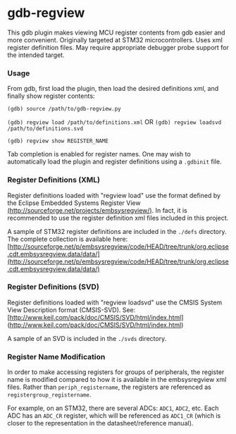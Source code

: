gdb-regview
===========

This gdb plugin makes viewing MCU register contents from gdb easier and more convenient. Originally targeted at STM32 microcontrollers. Uses xml register definition files. May require appropriate debugger probe support for the intended target.

### Usage

From gdb, first load the plugin, then load the desired definitions xml, and finally show register contents:

`(gdb) source /path/to/gdb-regview.py`

`(gdb) regview load /path/to/definitions.xml`
OR
`(gdb) regview loadsvd /path/to/definitions.svd`

`(gdb) regview show REGISTER_NAME`

Tab completion is enabled for register names. One may wish to automatically load the plugin and register definitions using a `.gdbinit` file.

### Register Definitions (XML)

Register definitions loaded with "regview load" use the format defined by the Eclipse Embedded Systems Register View [(http://sourceforge.net/projects/embsysregview/)](http://sourceforge.net/projects/embsysregview/). In fact, it is recommended to use the register definition xml files included in this project.

A sample of STM32 register definitions are included in the `./defs` directory. The complete collection is available here: [http://sourceforge.net/p/embsysregview/code/HEAD/tree/trunk/org.eclipse.cdt.embsysregview.data/data/](http://sourceforge.net/p/embsysregview/code/HEAD/tree/trunk/org.eclipse.cdt.embsysregview.data/data/)

### Register Definitions (SVD)

Register definitions loaded with "regview loadsvd" use the CMSIS System View Description format (CMSIS-SVD). See: [http://www.keil.com/pack/doc/CMSIS/SVD/html/index.html] (http://www.keil.com/pack/doc/CMSIS/SVD/html/index.html)

A sample of an SVD is included in the `./svds` directory.

### Register Name Modification

In order to make accessing registers for groups of peripherals, the register name is modified compared to how it is available in the embsysregview xml files. Rather than `periph_registername`, the registers are referenced as `registergroup_registername`.

For example, on an STM32, there are several ADCs: `ADC1`, `ADC2`, etc. Each ADC has an `ADC_CR` register, which will be referenced as `ADC1_CR` (which is closer to the representation in the datasheet/reference manual).
